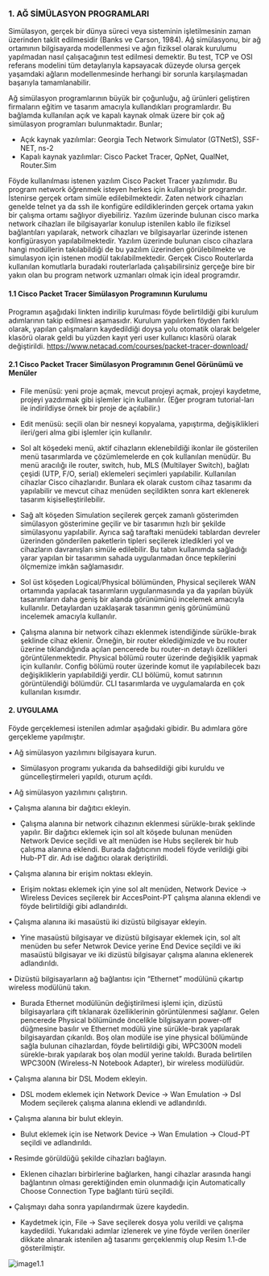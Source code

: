### 1. AĞ SİMÜLASYON PROGRAMLARI

Simülasyon, gerçek bir dünya süreci veya sisteminin işletilmesinin zaman üzerinden taklit edilmesidir (Banks ve Carson, 1984). Ağ simülasyonu, bir ağ ortamının bilgisayarda modellenmesi ve ağın fiziksel olarak kurulumu yapılmadan nasıl çalışacağının test edilmesi demektir. Bu test, TCP ve OSI referans modelini tüm detaylarıyla kapsayacak düzeyde olursa gerçek yaşamdaki ağların modellenmesinde herhangi bir sorunla karşılaşmadan başarıyla tamamlanabilir. 

Ağ simülasyon programlarının büyük bir çoğunluğu, ağ ürünleri geliştiren firmaların eğitim ve tasarım amacıyla kullandıkları programlardır. 
Bu bağlamda kullanılan açık ve kapalı kaynak olmak üzere bir çok ağ simülasyon programları bulunmaktadır. Bunlar;

* Açık kaynak yazılımlar: Georgia Tech Network Simulator (GTNetS), SSF-NET, ns-2
* Kapalı kaynak yazılımlar: Cisco Packet Tracer, QpNet, QualNet, Router.Sim

Föyde kullanılması istenen yazılım Cisco Packet Tracer yazılımıdır. Bu program network öğrenmek isteyen herkes için kullanışlı bir programdır. İstenirse gerçek ortam simüle edilebilmektedir. Zaten network cihazları genelde telnet ya da ssh ile konfigüre edildiklerinden gerçek ortama yakın bir çalışma ortamı sağlıyor diyebiliriz. Yazılım üzerinde bulunan cisco marka network cihazları ile bilgisayarlar konulup istenilen kablo ile fiziksel bağlantıları yapılarak, network cihazları ve bilgisayarlar üzerinde istenen konfigürasyon yapılabilmektedir. Yazılım üzerinde bulunan cisco cihazlara hangi modüllerin takılabildiği de bu yazılım üzerinden görülebilmekte ve simulasyon için istenen modül takılabilmektedir. Gerçek Cisco Routerlarda kullanılan komutlarla buradaki routerlarlada çalışabilirsiniz gerçeğe bire bir yakın olan bu program network uzmanları olmak için ideal programdır. 

#### 1.1 Cisco Packet Tracer Simülasyon Programının Kurulumu

Programın aşağıdaki linkten indirilip kurulması föyde belirtildiği gibi kurulum adımlarının takip edilmesi aşamasıdır. Kurulum yapılırken föyden farklı olarak, yapılan çalışmaların kaydedildiği doysa yolu otomatik olarak belgeler klasörü olarak geldi bu yüzden kayıt yeri user kullanıcı klasörü olarak değiştirildi.
https://www.netacad.com/courses/packet-tracer-download/ 

#### 2.1 Cisco Packet Tracer Simülasyon Programının Genel Görünümü ve Menüler

* File menüsü: yeni proje açmak, mevcut projeyi açmak, projeyi kaydetme, projeyi yazdırmak gibi işlemler için kullanılır. (Eğer program tutorial-ları ile indirildiyse örnek bir proje de açılabilir.)

* Edit menüsü: seçili olan bir nesneyi kopyalama, yapıştırma, değişiklikleri ileri/geri alma gibi işlemler için kullanılır.

* Sol alt köşedeki menü, aktif cihazların eklenebildiği ikonlar ile gösterilen menü tasarımlarda ve çözümlemelerde en çok kullanılan menüdür. Bu menü aracılığı ile router, switch, hub, MLS (Multilayer Switch), bağlatı çeşidi (UTP, F/O, serial) eklemeleri seçimleri yapılabilir. Kullanılan cihazlar Cisco cihazlarıdır. Bunlara ek olarak custom cihaz tasarımı da yapılabilir ve mevcut cihaz menüden seçildikten sonra kart eklenerek tasarım kişiselleştirilebilir.

* Sağ alt köşeden Simulation seçilerek gerçek zamanlı gösterimden simülasyon gösterimine geçilir ve bir tasarımın hızlı bir şekilde simülasyonu yapılabilir. Ayrıca sağ taraftaki menüdeki tablardan devreler üzerinden gönderilen paketlerin tipleri seçilerek izledikleri yol ve cihazların davranışları simüle edilebilir. Bu tabın kullanımda sağladığı yarar yapılan bir tasarımın sahada uygulanmadan önce tepkilerini ölçmemize imkân sağlamasıdır.

* Sol üst köşeden Logical/Physical bölümünden, Physical seçilerek WAN ortamında yapılacak tasarımların uygulanmasında ya da yapılan büyük tasarımların daha geniş bir alanda görünümünü incelemek amacıyla kullanılır. Detaylardan uzaklaşarak tasarımın geniş görünümünü incelemek amacıyla kullanılır.

* Çalışma alanına bir network cihazı eklenmek istendiğinde sürükle-bırak şeklinde cihaz eklenir. Örneğin, bir router eklediğimizde ve bu router üzerine tıklandığında açılan pencerede bu router-ın detaylı özellikleri görüntülenmektedir. Physical bölümü router üzerinde değişiklik yapmak için kullanılır. Config bölümü router üzerinde komut ile yapılabilecek bazı değişikliklerin yapılabildiği yerdir. CLI bölümü, komut satırının görüntülendiği bölümdür. CLI tasarımlarda ve uygulamalarda en çok kullanılan kısımdır.


#### 2.	UYGULAMA

Föyde gerçeklemesi istenilen adımlar aşağıdaki gibidir. Bu adımlara göre gerçekleme yapılmıştır.

•	Ağ simülasyon yazılımını bilgisayara kurun.

-	Simülasyon programı yukarıda da bahsedildiği gibi kuruldu ve güncelleştirmeleri yapıldı, oturum açıldı.

•	Ağ simülasyon yazılımını çalıştırın.

•	Çalışma alanına bir dağıtıcı ekleyin.

-	Çalışma alanına bir network cihazının eklenmesi sürükle-bırak şeklinde yapılır. Bir dağıtıcı eklemek için sol alt köşede bulunan menüden Network Device seçildi ve alt menüden ise Hubs seçilerek bir hub çalışma alanına eklendi. Burada dağıtıcının modeli föyde verildiği gibi Hub-PT dir. Adı ise dağıtıcı olarak deriştirildi.

•	Çalışma alanına bir erişim noktası ekleyin.

-	Erişim noktası eklemek için yine sol alt menüden, Network Device -> Wireless Devices seçilerek bir AccesPoint-PT çalışma alanına eklendi ve föyde belirtildiği gibi adlandırıldı.

•	Çalışma alanına iki masaüstü iki dizüstü bilgisayar ekleyin.

-	Yine masaüstü bilgisayar ve dizüstü bilgisayar eklemek için, sol alt menüden bu sefer Netwrok Device yerine End Device seçildi ve iki masaüstü bilgisayar ve iki dizüstü bilgisayar çalışma alanına eklenerek adlandırıldı.

•	Dizüstü bilgisayarların ağ bağlantısı için “Ethernet” modülünü çıkartıp wireless modülünü takın.

-	Burada Ethernet modülünün değiştirilmesi işlemi için, dizüstü bilgisayarlara çift tıklanarak özelliklerinin görüntülenmesi sağlanır. Gelen pencerede Physical bölümünde öncelikle bilgisayarın power-off düğmesine basılır ve Ethernet modülü yine sürükle-bırak yapılarak bilgisayardan çıkarıldı. Boş olan modüle ise yine physical bölümünde sağla bulunan cihazlardan, föyde belirtildiği gibi, WPC300N modeli sürekle-bırak yapılarak boş olan modül yerine takıldı. Burada belirtilen WPC300N (Wireless-N Notebook Adapter), bir wireless modülüdür.

•	Çalışma alanına bir DSL Modem ekleyin.

-	DSL modem eklemek için Network Device -> Wan Emulation -> Dsl Modem seçilerek çalışma alanına eklendi ve adlandırıldı.

•	Çalışma alanına bir bulut ekleyin.

-	Bulut eklemek için ise Network Device -> Wan Emulation -> Cloud-PT seçildi ve adlandırıldı. 

•	Resimde görüldüğü şekilde cihazları bağlayın.

-	Eklenen cihazları birbirlerine bağlarken, hangi cihazlar arasında hangi bağlantının olması gerektiğinden emin olunmadığı için Automatically Choose Connection Type bağlantı türü seçildi.

•	Çalışmayı daha sonra yapılandırmak üzere kaydedin.

-	Kaydetmek için, File -> Save seçilerek dosya yolu verildi ve çalışma kaydedildi.
Yukarıdaki adımlar izlenerek ve yine föyde verilen öneriler dikkate alınarak istenilen ağ tasarımı gerçeklenmiş olup Resim 1.1-de gösterilmiştir.

![image1.1](/images/image1.1.png)
